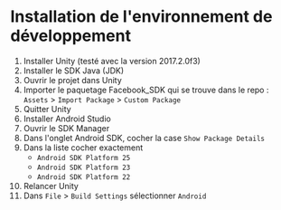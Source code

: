 # Installation de l'environnement de développement

1. Installer Unity (testé avec la version 2017.2.0f3)
2. Installer le SDK Java (JDK)
3. Ouvrir le projet dans Unity
4. Importer le paquetage Facebook_SDK qui se trouve dans le repo : `Assets` > `Import Package` > `Custom Package`
5. Quitter Unity
6. Installer Android Studio
7. Ouvrir le SDK Manager
8. Dans l'onglet Android SDK, cocher la case `Show Package Details`
9. Dans la liste cocher exactement 
   - `Android SDK Platform 25`
   - `Android SDK Platform 23`
   - `Android SDK Platform 22`
10. Relancer Unity
11. Dans `File` > `Build Settings` sélectionner `Android`